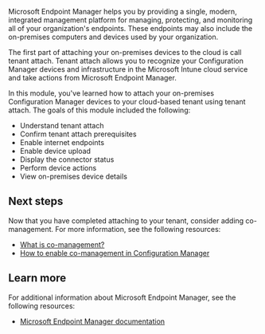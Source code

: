 Microsoft Endpoint Manager helps you by providing a single, modern, integrated management platform for managing, protecting, and monitoring all of your organization's endpoints. These endpoints may also include the on-premises computers and devices used by your organization. 

The first part of attaching your on-premises devices to the cloud is call tenant attach. Tenant attach allows you to recognize your Configuration Manager devices and infrastructure in the Microsoft Intune cloud service and take actions from Microsoft Endpoint Manager.

In this module, you've learned how to attach your on-premises Configuration Manager devices to your cloud-based tenant using tenant attach. The goals of this module included the following:

- Understand tenant attach
- Confirm tenant attach prerequisites
- Enable internet endpoints
- Enable device upload
- Display the connector status
- Perform device actions
- View on-premises device details

## Next steps

Now that you have completed attaching to your tenant, consider adding co-management. For more information, see the following resources:

- [What is co-management?](/mem/configmgr/comanage/overview)
- [How to enable co-management in Configuration Manager](/mem/configmgr/comanage/how-to-enable)

## Learn more

For additional information about Microsoft Endpoint Manager, see the following resources:

- [Microsoft Endpoint Manager documentation](/mem/)
